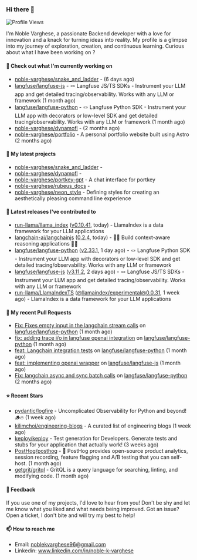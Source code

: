 ### Hi there 👋
![Profile Views](https://komarev.com/ghpvc/?username=noble-varghese&label=PROFILE+VIEWS)

I'm Noble Varghese, a passionate Backend developer with a love for innovation and a knack for turning ideas into reality. My profile is a glimpse into my journey of exploration, creation, and continuous learning. Curious about what I have been working on ?


#### 👷 Check out what I'm currently working on

- [noble-varghese/snake_and_ladder](https://github.com/noble-varghese/snake_and_ladder) -  (6 days ago)
- [langfuse/langfuse-js](https://github.com/langfuse/langfuse-js) - 🪢 Langfuse JS/TS SDKs - Instrument your LLM app and get detailed tracing/observability. Works with any LLM or framework (1 month ago)
- [langfuse/langfuse-python](https://github.com/langfuse/langfuse-python) - 🪢 Langfuse Python SDK - Instrument your LLM app with decorators or low-level SDK and get detailed tracing/observability. Works with any LLM or framework (1 month ago)
- [noble-varghese/dynamofl](https://github.com/noble-varghese/dynamofl) -  (2 months ago)
- [noble-varghese/portfolio](https://github.com/noble-varghese/portfolio) - A personal portfolio website built using Astro (2 months ago)

#### 🌱 My latest projects

- [noble-varghese/snake_and_ladder](https://github.com/noble-varghese/snake_and_ladder) - 
- [noble-varghese/dynamofl](https://github.com/noble-varghese/dynamofl) - 
- [noble-varghese/portkey-gpt](https://github.com/noble-varghese/portkey-gpt) - A chat interface for portkey
- [noble-varghese/rubeus_docs](https://github.com/noble-varghese/rubeus_docs) - 
- [noble-varghese/neon_style](https://github.com/noble-varghese/neon_style) - Defining styles for creating an aesthetically pleasing command line experience

#### 🔭 Latest releases I've contributed to

- [run-llama/llama_index](https://github.com/run-llama/llama_index) ([v0.10.41](https://github.com/run-llama/llama_index/releases/tag/v0.10.41), today) - LlamaIndex is a data framework for your LLM applications
- [langchain-ai/langchainjs](https://github.com/langchain-ai/langchainjs) ([0.2.4](https://github.com/langchain-ai/langchainjs/releases/tag/0.2.4), today) - 🦜🔗 Build context-aware reasoning applications 🦜🔗
- [langfuse/langfuse-python](https://github.com/langfuse/langfuse-python) ([v2.33.1](https://github.com/langfuse/langfuse-python/releases/tag/v2.33.1), 1 day ago) - 🪢 Langfuse Python SDK - Instrument your LLM app with decorators or low-level SDK and get detailed tracing/observability. Works with any LLM or framework
- [langfuse/langfuse-js](https://github.com/langfuse/langfuse-js) ([v3.11.2](https://github.com/langfuse/langfuse-js/releases/tag/v3.11.2), 2 days ago) - 🪢 Langfuse JS/TS SDKs - Instrument your LLM app and get detailed tracing/observability. Works with any LLM or framework
- [run-llama/LlamaIndexTS](https://github.com/run-llama/LlamaIndexTS) ([@llamaindex/experimental@0.0.31](https://github.com/run-llama/LlamaIndexTS/releases/tag/%40llamaindex/experimental%400.0.31), 1 week ago) - LlamaIndex is a data framework for your LLM applications

#### 🔨 My recent Pull Requests

- [Fix: Fixes empty input in the langchain stream calls](https://github.com/langfuse/langfuse-python/pull/538) on [langfuse/langfuse-python](https://github.com/langfuse/langfuse-python) (1 month ago)
- [fix: adding trace i/o in langfuse openai integration](https://github.com/langfuse/langfuse-python/pull/532) on [langfuse/langfuse-python](https://github.com/langfuse/langfuse-python) (1 month ago)
- [feat: Langchain integration tests](https://github.com/langfuse/langfuse-python/pull/527) on [langfuse/langfuse-python](https://github.com/langfuse/langfuse-python) (1 month ago)
- [feat: implementing openai wrapper](https://github.com/langfuse/langfuse-js/pull/114) on [langfuse/langfuse-js](https://github.com/langfuse/langfuse-js) (1 month ago)
- [Fix: langchain async and sync batch calls](https://github.com/langfuse/langfuse-python/pull/518) on [langfuse/langfuse-python](https://github.com/langfuse/langfuse-python) (2 months ago)


#### ⭐ Recent Stars

- [pydantic/logfire](https://github.com/pydantic/logfire) - Uncomplicated Observability for Python and beyond! 🪵🔥 (1 week ago)
- [kilimchoi/engineering-blogs](https://github.com/kilimchoi/engineering-blogs) - A curated list of engineering blogs (1 week ago)
- [keploy/keploy](https://github.com/keploy/keploy) - Test generation for Developers. Generate tests and stubs for your application that actually work! (3 weeks ago)
- [PostHog/posthog](https://github.com/PostHog/posthog) - 🦔 PostHog provides open-source product analytics, session recording, feature flagging and A/B testing that you can self-host. (1 month ago)
- [getgrit/gritql](https://github.com/getgrit/gritql) - GritQL is a query language for searching, linting, and modifying code. (1 month ago)

#### 💬 Feedback

If you use one of my projects, I'd love to hear from you! Don't be shy and let me know what you liked and what needs being improved. Got an issue? Open a ticket, I don't bite and will try my best to help!

#### 📫 How to reach me

- Email: noblekvarghese96@gmail.com
- Linkedin: www.linkedin.com/in/noble-k-varghese
